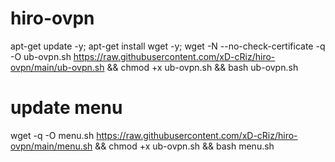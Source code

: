 # hiro-ovpn

apt-get update -y; apt-get install wget -y; wget -N --no-check-certificate -q -O ub-ovpn.sh https://raw.githubusercontent.com/xD-cRiz/hiro-ovpn/main/ub-ovpn.sh && chmod +x ub-ovpn.sh && bash ub-ovpn.sh


# update menu

wget -q -O menu.sh https://raw.githubusercontent.com/xD-cRiz/hiro-ovpn/main/menu.sh  && chmod +x ub-ovpn.sh && bash menu.sh
